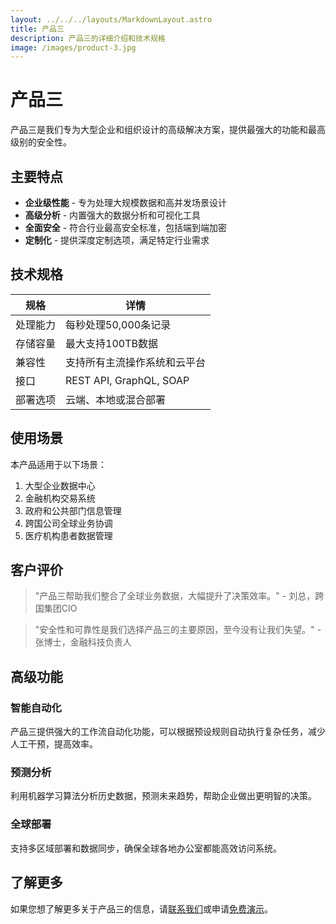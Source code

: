 ```yaml
---
layout: ../../../layouts/MarkdownLayout.astro
title: 产品三
description: 产品三的详细介绍和技术规格
image: /images/product-3.jpg
---
```


# 产品三

产品三是我们专为大型企业和组织设计的高级解决方案，提供最强大的功能和最高级别的安全性。

## 主要特点

- **企业级性能** - 专为处理大规模数据和高并发场景设计
- **高级分析** - 内置强大的数据分析和可视化工具
- **全面安全** - 符合行业最高安全标准，包括端到端加密
- **定制化** - 提供深度定制选项，满足特定行业需求

## 技术规格

| 规格 | 详情 |
| --- | --- |
| 处理能力 | 每秒处理50,000条记录 |
| 存储容量 | 最大支持100TB数据 |
| 兼容性 | 支持所有主流操作系统和云平台 |
| 接口 | REST API, GraphQL, SOAP |
| 部署选项 | 云端、本地或混合部署 |

## 使用场景

本产品适用于以下场景：

1. 大型企业数据中心
2. 金融机构交易系统
3. 政府和公共部门信息管理
4. 跨国公司全球业务协调
5. 医疗机构患者数据管理

## 客户评价

> "产品三帮助我们整合了全球业务数据，大幅提升了决策效率。" - 刘总，跨国集团CIO

> "安全性和可靠性是我们选择产品三的主要原因，至今没有让我们失望。" - 张博士，金融科技负责人

## 高级功能

### 智能自动化

产品三提供强大的工作流自动化功能，可以根据预设规则自动执行复杂任务，减少人工干预，提高效率。

### 预测分析

利用机器学习算法分析历史数据，预测未来趋势，帮助企业做出更明智的决策。

### 全球部署

支持多区域部署和数据同步，确保全球各地办公室都能高效访问系统。

## 了解更多

如果您想了解更多关于产品三的信息，请[联系我们](/zh/contact)或申请[免费演示](/zh/demo)。
